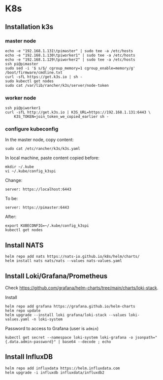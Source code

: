 # K8s

## Installation k3s

### master node

```
echo -e "192.168.1.131\tpimaster" | sudo tee -a /etc/hosts
echo -e "192.168.1.130\tpiworker1" | sudo tee -a /etc/hosts
echo -e "192.168.1.129\tpiworker2" | sudo tee -a /etc/hosts
ssh pi@pimaster
sudo sed -i '$ s/$/ cgroup_memory=1 cgroup_enable=memory/g' /boot/firmware/cmdline.txt
curl -sfL https://get.k3s.io | sh -
sudo kubectl get nodes
sudo cat /var/lib/rancher/k3s/server/node-token
```

### worker node

```
ssh pi@piworker1
curl -sfL http://get.k3s.io | K3S_URL=https://192.168.1.131:6443 \
    K3S_TOKEN=join_token_we_copied_earlier sh -
```

### configure kubeconfig

In the master node, copy content:

```
sudo cat /etc/rancher/k3s/k3s.yaml
```

In local machine, paste content copied before:

```
mkdir ~/.kube
vi ~/.kube/config_k3spi
```

Change:

```
server: https://localhost:6443
```

To be:

```
server: https://pimaster:6443
```

After:

```
export KUBECONFIG=~/.kube/config_k3spi
kubectl get nodes
```

## Install NATS

```
helm repo add nats https://nats-io.github.io/k8s/helm/charts/
helm install nats nats/nats --values nats-values.yaml
```

## Install Loki/Grafana/Prometheus

Check https://github.com/grafana/helm-charts/tree/main/charts/loki-stack.



Install

```
helm repo add grafana https://grafana.github.io/helm-charts
helm repo update
helm upgrade --install loki grafana/loki-stack --values loki-values.yaml -n loki-system
```

Password to access to Grafana (user is `admin`)

```
kubectl get secret --namespace loki-system loki-grafana -o jsonpath="{.data.admin-password}" | base64 --decode ; echo
```


## Install InfluxDB

```
helm repo add influxdata https://helm.influxdata.com
helm upgrade -i influxdb influxdata/influxdb2
```


